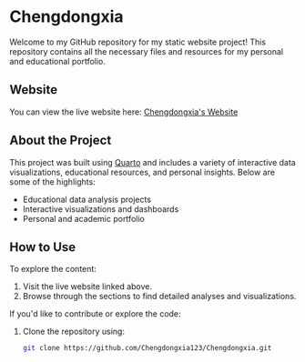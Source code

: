 # Chengdongxia

Welcome to my GitHub repository for my static website project! This repository contains all the necessary files and resources for my personal and educational portfolio.

## Website

You can view the live website here: [Chengdongxia's Website](https://chengdongxia123.github.io/Chengdongxia/)

## About the Project

This project was built using [Quarto](https://quarto.org) and includes a variety of interactive data visualizations, educational resources, and personal insights. Below are some of the highlights:

- Educational data analysis projects
- Interactive visualizations and dashboards
- Personal and academic portfolio

## How to Use

To explore the content:
1. Visit the live website linked above.
2. Browse through the sections to find detailed analyses and visualizations.

If you'd like to contribute or explore the code:
1. Clone the repository using:
   ```bash
   git clone https://github.com/Chengdongxia123/Chengdongxia.git
